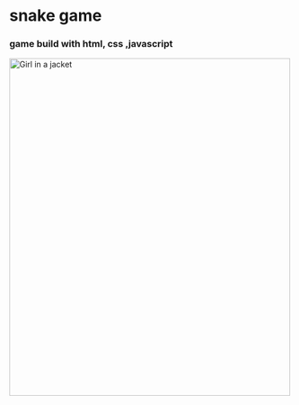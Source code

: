 <h1>snake game</h1>
<h3>game build with html, css ,javascript</h3>
<img src="img.png" alt="Girl in a jacket" width="500" height="600">
